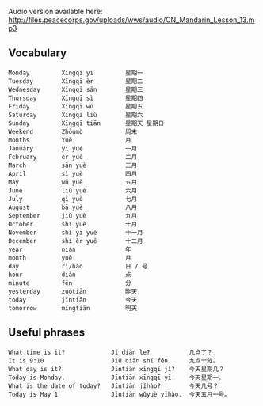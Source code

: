 Audio version available here:
<http://files.peacecorps.gov/uploads/wws/audio/CN_Mandarin_Lesson_13.mp3>

## Vocabulary

    Monday         Xīngqī yī         星期一
    Tuesday        Xīngqī èr         星期二
    Wednesday      Xīngqī sān        星期三
    Thursday       Xīngqī sì         星期四
    Friday         Xīngqī wǔ         星期五
    Saturday       Xīngqī liù        星期六
    Sunday         Xīngqī tiān       星期天 星期日
    Weekend        Zhōumò            周末
    Months         Yuè               月
    January        yī yuè            一月
    February       èr yuè            二月
    March          sān yuè           三月
    April          sì yuè            四月
    May            wǔ yuè            五月
    June           liù yuè           六月
    July           qī yuè            七月
    August         bā yuè            八月
    September      jiǔ yuè           九月
    October        shí yuè           十月
    November       shí yī yuè        十一月
    December       shí èr yuě        十二月
    year           nián              年
    month          yuè               月
    day            rì/hào            日 / 号
    hour           diăn              点
    minute         fēn               分
    yesterday      zuótiān           昨天
    today          jīntiān           今天
    tomorrow       míngtiān          明天

## Useful phrases

    What time is it?             Jǐ diăn le?           几点了？
    It is 9:10                   Jiǔ diăn shí fēn.     九点十分。
    What day is it?              Jīntiān xīngqī jǐ?    今天星期几？
    Today is Monday.             Jīntiān xīngqī yī.    今天星期一。
    What is the date of today?   Jīntiān jǐhào?        今天几号？
    Today is May 1               Jīntiān wǔyuè yīhào.  今天五月一号。
